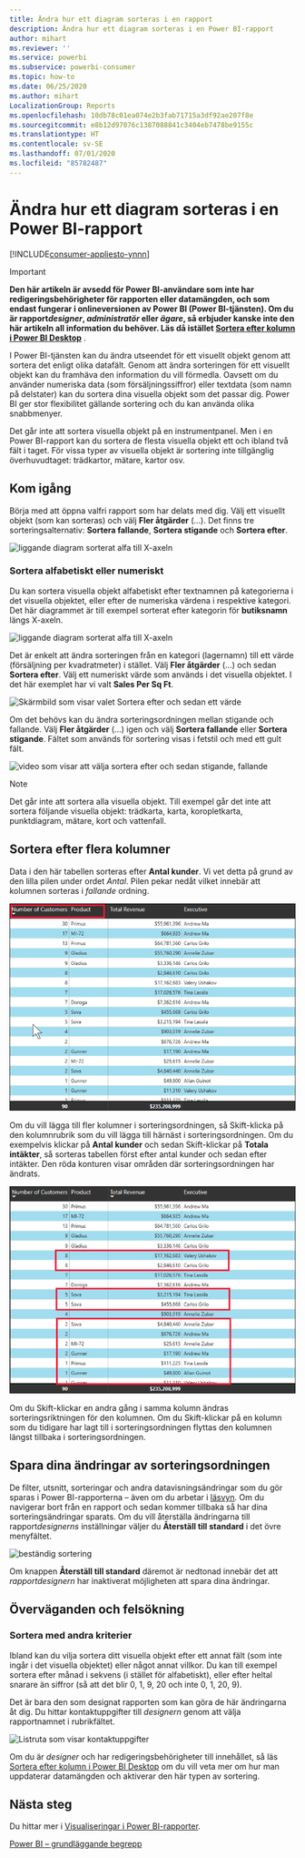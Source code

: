 ```yaml
---
title: Ändra hur ett diagram sorteras i en rapport
description: Ändra hur ett diagram sorteras i en Power BI-rapport
author: mihart
ms.reviewer: ''
ms.service: powerbi
ms.subservice: powerbi-consumer
ms.topic: how-to
ms.date: 06/25/2020
ms.author: mihart
LocalizationGroup: Reports
ms.openlocfilehash: 10db78c01ea074e2b3fab71715a3df92ae207f8e
ms.sourcegitcommit: e8b12d97076c1387088841c3404eb7478be9155c
ms.translationtype: HT
ms.contentlocale: sv-SE
ms.lasthandoff: 07/01/2020
ms.locfileid: "85782487"
---
```

# <a name="change-how-a-chart-is-sorted-in-a-power-bi-report"></a>Ändra hur ett diagram sorteras i en Power BI-rapport

[!INCLUDE[consumer-appliesto-ynnn](../includes/consumer-appliesto-ynnn.md)]


> [!IMPORTANT]
> **Den här artikeln är avsedd för Power BI-användare som inte har redigeringsbehörigheter för rapporten eller datamängden, och som endast fungerar i onlineversionen av Power BI (Power BI-tjänsten). Om du är rapport*designer*, *administratör* eller *ägare*, så erbjuder kanske inte den här artikeln all information du behöver. Läs då istället [Sortera efter kolumn i Power BI Desktop](../create-reports/desktop-sort-by-column.md)** .

I Power BI-tjänsten kan du ändra utseendet för ett visuellt objekt genom att sortera det enligt olika datafält. Genom att ändra sorteringen för ett visuellt objekt kan du framhäva den information du vill förmedla. Oavsett om du använder numeriska data (som försäljningssiffror) eller textdata (som namn på delstater) kan du sortera dina visuella objekt som det passar dig. Power BI ger stor flexibilitet gällande sortering och du kan använda olika snabbmenyer. 

Det går inte att sortera visuella objekt på en instrumentpanel. Men i en Power BI-rapport kan du sortera de flesta visuella objekt ett och ibland två fält i taget. För vissa typer av visuella objekt är sortering inte tillgänglig överhuvudtaget: trädkartor, mätare, kartor osv. 

## <a name="get-started"></a>Kom igång

Börja med att öppna valfri rapport som har delats med dig. Välj ett visuellt objekt (som kan sorteras) och välj **Fler åtgärder** (...).  Det finns tre sorteringsalternativ: **Sortera fallande**, **Sortera stigande** och **Sortera efter**. 
    

![liggande diagram sorterat alfa till X-axeln](media/end-user-change-sort/power-bi-more-actions.png)

### <a name="sort-alphabetically-or-numerically"></a>Sortera alfabetiskt eller numeriskt

Du kan sortera visuella objekt alfabetiskt efter textnamnen på kategorierna i det visuella objektet, eller efter de numeriska värdena i respektive kategori. Det här diagrammet är till exempel sorterat efter kategorin för **butiksnamn** längs X-axeln.

![liggande diagram sorterat alfa till X-axeln](media/end-user-change-sort/powerbi-sort-category.png)

Det är enkelt att ändra sorteringen från en kategori (lagernamn) till ett värde (försäljning per kvadratmeter) i stället. Välj **Fler åtgärder** (...) och sedan **Sortera efter**. Välj ett numeriskt värde som används i det visuella objektet.  I det här exemplet har vi valt **Sales Per Sq Ft**.

![Skärmbild som visar valet Sortera efter och sedan ett värde](media/end-user-change-sort/power-bi-sort-value.png)

Om det behövs kan du ändra sorteringsordningen mellan stigande och fallande.  Välj **Fler åtgärder** (...) igen och välj **Sortera fallande** eller **Sortera stigande**. Fältet som används för sortering visas i fetstil och med ett gult fält.

   ![video som visar att välja sortera efter och sedan stigande, fallande](media/end-user-change-sort/sort.gif)

> [!NOTE]
> Det går inte att sortera alla visuella objekt. Till exempel går det inte att sortera följande visuella objekt: trädkarta, karta, koropletkarta, punktdiagram, mätare, kort och vattenfall.

## <a name="sorting-by-multiple-columns"></a>Sortera efter flera kolumner
Data i den här tabellen sorteras efter **Antal kunder**.  Vi vet detta på grund av den lilla pilen under ordet *Antal*. Pilen pekar nedåt vilket innebär att kolumnen sorteras i *fallande* ordning.

![skärmbild som visar den första kolumnen som används för sortering](media/end-user-change-sort/power-bi-sort-first.png)


Om du vill lägga till fler kolumner i sorteringsordningen, så Skift-klicka på den kolumnrubrik som du vill lägga till härnäst i sorteringsordningen. Om du exempelvis klickar på **Antal kunder** och sedan Skift-klickar på **Totala intäkter**, så sorteras tabellen först efter antal kunder och sedan efter intäkter. Den röda konturen visar områden där sorteringsordningen har ändrats.

![skärmbild som visar den andra kolumnen som används för sortering](media/end-user-change-sort/power-bi-sort-second.png)

Om du Skift-klickar en andra gång i samma kolumn ändras sorteringsriktningen för den kolumnen. Om du Skift-klickar på en kolumn som du tidigare har lagt till i sorteringsordningen flyttas den kolumnen längst tillbaka i sorteringsordningen.


## <a name="saving-changes-you-make-to-sort-order"></a>Spara dina ändringar av sorteringsordningen
De filter, utsnitt, sorteringar och andra datavisningsändringar som du gör sparas i Power BI-rapporterna – även om du arbetar i [läsvyn](end-user-reading-view.md). Om du navigerar bort från en rapport och sedan kommer tillbaka så har dina sorteringsändringar sparats.  Om du vill återställa ändringarna till rapport*designerns* inställningar väljer du **Återställ till standard** i det övre menyfältet. 

![beständig sortering](media/end-user-change-sort/power-bi-reset.png)

Om knappen **Återställ till standard** däremot är nedtonad innebär det att *rapportdesignern* har inaktiverat möjligheten att spara dina ändringar.

<a name="other"></a>
## <a name="considerations-and-troubleshooting"></a>Överväganden och felsökning

### <a name="sorting-using-other-criteria"></a>Sortera med andra kriterier
Ibland kan du vilja sortera ditt visuella objekt efter ett annat fält (som inte ingår i det visuella objektet) eller något annat villkor.  Du kan till exempel sortera efter månad i sekvens (i stället för alfabetiskt), eller efter heltal snarare än siffror (så att det blir 0, 1, 9, 20 och inte 0, 1, 20, 9).  

Det är bara den som designat rapporten som kan göra de här ändringarna åt dig. Du hittar kontaktuppgifter till *designern* genom att välja rapportnamnet i rubrikfältet.

![Listruta som visar kontaktuppgifter](media/end-user-change-sort/power-bi-contact.png)

Om du är *designer* och har redigeringsbehörigheter till innehållet, så läs [Sortera efter kolumn i Power BI Desktop](../create-reports/desktop-sort-by-column.md) om du vill veta mer om hur man uppdaterar datamängden och aktiverar den här typen av sortering.

## <a name="next-steps"></a>Nästa steg
Du hittar mer i [Visualiseringar i Power BI-rapporter](end-user-visualizations.md).

[Power BI – grundläggande begrepp](end-user-basic-concepts.md)

